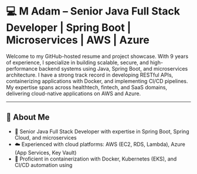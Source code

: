 # 💻 M Adam – Senior Java Full Stack Developer | Spring Boot | Microservices | AWS | Azure

Welcome to my GitHub-hosted resume and project showcase. With 9 years of experience, I specialize in building scalable, secure, and high-performance backend systems using Java, Spring Boot, and microservices architecture. I have a strong track record in developing RESTful APIs, containerizing applications with Docker, and implementing CI/CD pipelines. My expertise spans across healthtech, fintech, and SaaS domains, delivering cloud-native applications on AWS and Azure.

---

## 💼 About Me

- 🚀 Senior Java Full Stack Developer with expertise in Spring Boot, Spring Cloud, and microservices
- ☁️ Experienced with cloud platforms: AWS (EC2, RDS, Lambda), Azure (App Services, Key Vault)
- 🔧 Proficient in containerization with Docker, Kubernetes (EKS), and CI/CD automation using
